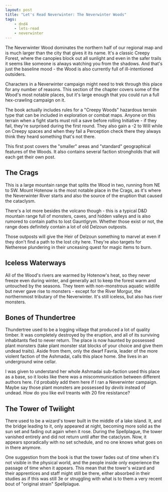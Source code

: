 ```yaml
---
layout: post
title: "Let's Read Neverwinter: The Neverwinter Woods"
tags:
    - dnd4
    - lets-read
    - neverwinter
---
```


The Neverwinter Wood dominates the northern half of our regional map and is much
larger than the city that gives it its name. It's a classic Creepy Forest, where
the canopies block out all sunlight and even in the safer trails it seems like
someone is always watching you from the shadows. And that's just the baseline
mood - the Wood is also currently full of ill-intentioned outsiders.

Characters in a Neverwinter campaign might need to trek through this place for
any number of reasons. This section of the chapter covers some of the Wood's
most notable places, but it's large enough that you could run a full
hex-crawling campaign on it.

The book actually includes rules for a "Creepy Woods" hazardous terrain type
that can be included in exploration or combat maps. Anyone on this terrain when
a fight starts must roll a save before rolling Initiative - if they fail,
they're surprised during the first round. They also gain a -2 to Will while on
Creepy spaces and when they fail a Perception check there they always think they
heard something that's not there.

This first post covers the "smaller" areas and "standard" geographical features
of the Woods. It also contains several faction strongholds that will each get
their own post.

## The Crags

This is a large mountain range that splits the Wood in two, running from NE to
SW. Mount Hotenow is the most notable place in the Crags, as it's where the
Neverwinter River starts and also the source of the eruption that caused the
cataclysm.

There's a lot more besides the volcano though - this is a typical D&D mountain
range full of monsters, caves, and hidden valleys and is also rumored to contain
paths to lost Gauntlgrym. Whether those exist or not, the range does definitely
contain a lot of old Delzoun outposts.

Those outposts will give the Heir of Delzoun something to marvel at even if they
don't find a path to the lost city here. They're also targets for Netherese
plundering in their unceasing quest for magic items to burn.

## Iceless Waterways

All of the Wood's rivers are warmed by Hotenow's heat, so they never freeze even
during winter, and generally act to keep the forest warm and untouched by the
seasons. They teem with non-monstrous aquatic wildlife but never gave rise to
monsters - except for the River Morgur, the northernmost tributary of the
Neverwinter. It's still iceless, but also has river monsters.

## Bones of Thundertree

Thundertree used to be a logging village that produced a lot of quality
timber. It was completely destroyed by the eruption, and all of its surviving
inhabitants fled to never return. The place is now haunted by possessed plant
monsters (take plant monster stat blocks of your choice and give them undead
traits). Aside from them, only the dwarf Favria, leader of the more violent
faction of the Ashmadai, calls this place home. She lives in an underground wine
cellar.

I was given to understand her whole Ashmadai sub-faction used this place as a
base, so it looks like there was a miscommunication between different authors
here. I'd probably add them here if I ran a Neverwinter campaign. Maybe say
those plant monsters are possessed by _devils_ instead of undead. How do you
like evil treants with 20 fire resistance?

## The Tower of Twilight

There used to be a wizard's tower built in the middle of a lake island. It, and
the bridge leading to it, only appeared at night, becoming more solid as the sun
set and fading out again when it rose. During the Spellplague, the tower
vanished entirely and did not return until after the cataclysm. Now, it appears
sporadically with no set schedule, and no one knows what goes on in there
anymore.

One suggestion from the book is that the tower fades out of _time_ when it's not
visible in the physical world, and the people inside only experience the passage
of time when it appears. This mean that the tower's wizard and their apprentices
and staff might still be there, either absorbed in their studies as if this was
still 3e or struggling with what is to them a very recent bout of "original
strain" Spellplague.
